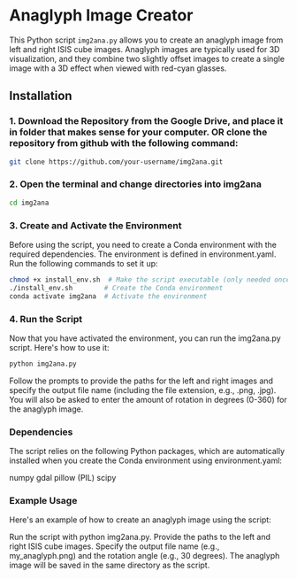 # Anaglyph Image Creator

This Python script `img2ana.py` allows you to create an anaglyph image from left and right ISIS cube images. Anaglyph images are typically used for 3D visualization, and they combine two slightly offset images to create a single image with a 3D effect when viewed with red-cyan glasses.

## Installation

### 1. Download the Repository from the Google Drive, and place it in folder that makes sense for your computer. OR clone the repository from github with the following command:
```bash
git clone https://github.com/your-username/img2ana.git
```
### 2. Open the terminal and change directories into img2ana

```bash
cd img2ana
```

### 3. Create and Activate the Environment

Before using the script, you need to create a Conda environment with the required dependencies. The environment is defined in environment.yaml. Run the following commands to set it up:
```bash
chmod +x install_env.sh  # Make the script executable (only needed once)
./install_env.sh        # Create the Conda environment
conda activate img2ana  # Activate the environment
```
### 4. Run the Script
Now that you have activated the environment, you can run the img2ana.py script. Here's how to use it:
```bash
python img2ana.py
```

Follow the prompts to provide the paths for the left and right images and specify the output file name (including the file extension, e.g., .png, .jpg). You will also be asked to enter the amount of rotation in degrees (0-360) for the anaglyph image.

### Dependencies

The script relies on the following Python packages, which are automatically installed when you create the Conda environment using environment.yaml:

numpy
gdal
pillow (PIL)
scipy

### Example Usage

Here's an example of how to create an anaglyph image using the script:

Run the script with python img2ana.py.
Provide the paths to the left and right ISIS cube images.
Specify the output file name (e.g., my_anaglyph.png) and the rotation angle (e.g., 30 degrees).
The anaglyph image will be saved in the same directory as the script.